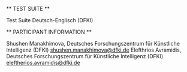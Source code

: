 ** TEST SUITE **

Test Suite Deutsch-Englisch (DFKI) 

** PARTICIPANT INFORMATION **

Shushen Manakhimova, Deutsches Forschungszentrum für Künstliche Intelligenz (DFKI) <shushen.manakhimova@dfki.de>
Elefthrios Avramidis, Deutsches Forschungszentrum für Künstliche Intelligenz (DFKI) <eleftherios.avramidis@dfki.de>
